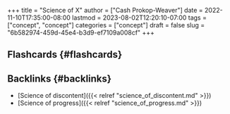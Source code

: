 +++
title = "Science of X"
author = ["Cash Prokop-Weaver"]
date = 2022-11-10T17:35:00-08:00
lastmod = 2023-08-02T12:20:10-07:00
tags = ["concept", "concept"]
categories = ["concept"]
draft = false
slug = "6b582974-459d-45e4-b3d9-ef7109a008cf"
+++

## Flashcards {#flashcards}


## Backlinks {#backlinks}

-   [Science of discontent]({{< relref "science_of_discontent.md" >}})
-   [Science of progress]({{< relref "science_of_progress.md" >}})
